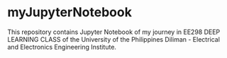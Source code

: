 # myJupyterNotebook

This repository contains Jupyter Notebook of my journey in EE298 DEEP LEARNING CLASS of the University of the Philippines Diliman - Electrical and Electronics Engineering Institute.
